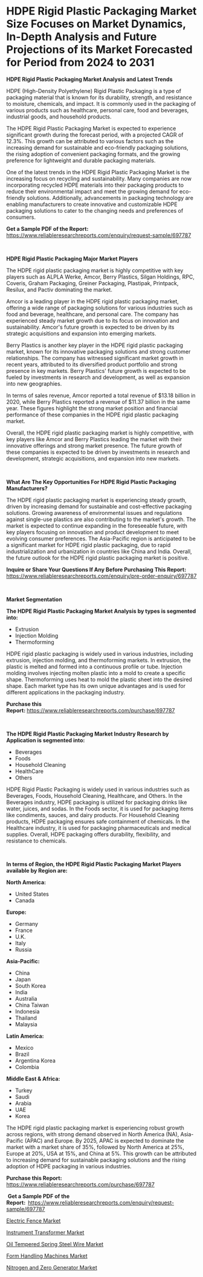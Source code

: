 <p><h1>HDPE Rigid Plastic Packaging Market Size Focuses on Market Dynamics, In-Depth Analysis and Future Projections of its Market Forecasted for Period from 2024 to 2031</h1></p><p><strong>HDPE Rigid Plastic Packaging Market Analysis and Latest Trends</strong></p>
<p><p>HDPE (High-Density Polyethylene) Rigid Plastic Packaging is a type of packaging material that is known for its durability, strength, and resistance to moisture, chemicals, and impact. It is commonly used in the packaging of various products such as healthcare, personal care, food and beverages, industrial goods, and household products.</p><p>The HDPE Rigid Plastic Packaging Market is expected to experience significant growth during the forecast period, with a projected CAGR of 12.3%. This growth can be attributed to various factors such as the increasing demand for sustainable and eco-friendly packaging solutions, the rising adoption of convenient packaging formats, and the growing preference for lightweight and durable packaging materials.</p><p>One of the latest trends in the HDPE Rigid Plastic Packaging Market is the increasing focus on recycling and sustainability. Many companies are now incorporating recycled HDPE materials into their packaging products to reduce their environmental impact and meet the growing demand for eco-friendly solutions. Additionally, advancements in packaging technology are enabling manufacturers to create innovative and customizable HDPE packaging solutions to cater to the changing needs and preferences of consumers.</p></p>
<p><strong>Get a Sample PDF of the Report:&nbsp;</strong> <a href="https://www.reliableresearchreports.com/enquiry/request-sample/697787">https://www.reliableresearchreports.com/enquiry/request-sample/697787</a></p>
<p>&nbsp;</p>
<p><strong>HDPE Rigid Plastic Packaging Major Market Players</strong></p>
<p><p>The HDPE rigid plastic packaging market is highly competitive with key players such as ALPLA Werke, Amcor, Berry Plastics, Silgan Holdings, RPC, Coveris, Graham Packaging, Greiner Packaging, Plastipak, Printpack, Resilux, and Pactiv dominating the market.</p><p>Amcor is a leading player in the HDPE rigid plastic packaging market, offering a wide range of packaging solutions for various industries such as food and beverage, healthcare, and personal care. The company has experienced steady market growth due to its focus on innovation and sustainability. Amcor's future growth is expected to be driven by its strategic acquisitions and expansion into emerging markets.</p><p>Berry Plastics is another key player in the HDPE rigid plastic packaging market, known for its innovative packaging solutions and strong customer relationships. The company has witnessed significant market growth in recent years, attributed to its diversified product portfolio and strong presence in key markets. Berry Plastics' future growth is expected to be fueled by investments in research and development, as well as expansion into new geographies.</p><p>In terms of sales revenue, Amcor reported a total revenue of $13.18 billion in 2020, while Berry Plastics reported a revenue of $11.37 billion in the same year. These figures highlight the strong market position and financial performance of these companies in the HDPE rigid plastic packaging market.</p><p>Overall, the HDPE rigid plastic packaging market is highly competitive, with key players like Amcor and Berry Plastics leading the market with their innovative offerings and strong market presence. The future growth of these companies is expected to be driven by investments in research and development, strategic acquisitions, and expansion into new markets.</p></p>
<p>&nbsp;</p>
<p><strong>What Are The Key Opportunities For HDPE Rigid Plastic Packaging Manufacturers?</strong></p>
<p><p>The HDPE rigid plastic packaging market is experiencing steady growth, driven by increasing demand for sustainable and cost-effective packaging solutions. Growing awareness of environmental issues and regulations against single-use plastics are also contributing to the market's growth. The market is expected to continue expanding in the foreseeable future, with key players focusing on innovation and product development to meet evolving consumer preferences. The Asia-Pacific region is anticipated to be a significant market for HDPE rigid plastic packaging, due to rapid industrialization and urbanization in countries like China and India. Overall, the future outlook for the HDPE rigid plastic packaging market is positive.</p></p>
<p><strong>Inquire or Share Your Questions If Any Before Purchasing This Report:</strong> <a href="https://www.reliableresearchreports.com/enquiry/pre-order-enquiry/697787">https://www.reliableresearchreports.com/enquiry/pre-order-enquiry/697787</a></p>
<p>&nbsp;</p>
<p><strong>Market Segmentation</strong></p>
<p><strong>The HDPE Rigid Plastic Packaging Market Analysis by types is segmented into:</strong></p>
<p><ul><li>Extrusion</li><li>Injection Molding</li><li>Thermoforming</li></ul></p>
<p><p>HDPE rigid plastic packaging is widely used in various industries, including extrusion, injection molding, and thermoforming markets. In extrusion, the plastic is melted and formed into a continuous profile or tube. Injection molding involves injecting molten plastic into a mold to create a specific shape. Thermoforming uses heat to mold the plastic sheet into the desired shape. Each market type has its own unique advantages and is used for different applications in the packaging industry.</p></p>
<p><strong>Purchase this Report:&nbsp;</strong><a href="https://www.reliableresearchreports.com/purchase/697787">https://www.reliableresearchreports.com/purchase/697787</a></p>
<p>&nbsp;</p>
<p><strong>The HDPE Rigid Plastic Packaging Market Industry Research by Application is segmented into:</strong></p>
<p><ul><li>Beverages</li><li>Foods</li><li>Household Cleaning</li><li>HealthCare</li><li>Others</li></ul></p>
<p><p>HDPE Rigid Plastic Packaging is widely used in various industries such as Beverages, Foods, Household Cleaning, Healthcare, and Others. In the Beverages industry, HDPE packaging is utilized for packaging drinks like water, juices, and sodas. In the Foods sector, it is used for packaging items like condiments, sauces, and dairy products. For Household Cleaning products, HDPE packaging ensures safe containment of chemicals. In the Healthcare industry, it is used for packaging pharmaceuticals and medical supplies. Overall, HDPE packaging offers durability, flexibility, and resistance to chemicals.</p></p>
<p>&nbsp;</p>
<p><strong>In terms of Region, the HDPE Rigid Plastic Packaging Market Players available by Region are:</strong></p>
<p>
    <p> <strong> North America: </strong>
        <ul>
            <li>United States</li>
            <li>Canada</li>
        </ul>
        </p> 
    <p> <strong> Europe: </strong>
        <ul>
            <li>Germany</li>
            <li>France</li>
            <li>U.K.</li>
            <li>Italy</li>
            <li>Russia</li>
        </ul>
        </p> 
    <p> <strong> Asia-Pacific: </strong>
        <ul>
            <li>China</li>
            <li>Japan</li>
            <li>South Korea</li>
            <li>India</li>
            <li>Australia</li>
            <li>China Taiwan</li>
            <li>Indonesia</li>
            <li>Thailand</li>
            <li>Malaysia</li>
        </ul>
        </p> 
    <p> <strong> Latin America: </strong>
        <ul>
            <li>Mexico</li>
            <li>Brazil</li>
            <li>Argentina Korea</li>
            <li>Colombia</li>
        </ul>
        </p> 
    <p> <strong> Middle East & Africa: </strong>
        <ul>
            <li>Turkey</li>
            <li>Saudi</li>
            <li>Arabia</li>
            <li>UAE</li>
            <li>Korea</li>
        </ul>
    </p>
    </p>
<p><p>The HDPE rigid plastic packaging market is experiencing robust growth across regions, with strong demand observed in North America (NA), Asia-Pacific (APAC) and Europe. By 2025, APAC is expected to dominate the market with a market share of 35%, followed by North America at 25%, Europe at 20%, USA at 15%, and China at 5%. This growth can be attributed to increasing demand for sustainable packaging solutions and the rising adoption of HDPE packaging in various industries.</p></p>
<p><strong>Purchase this Report: </strong><a href="https://www.reliableresearchreports.com/purchase/697787">https://www.reliableresearchreports.com/purchase/697787</a></p>
<p>&nbsp;<strong>Get a Sample PDF of the Report:&nbsp;&nbsp;</strong><a href="https://www.reliableresearchreports.com/enquiry/request-sample/697787">https://www.reliableresearchreports.com/enquiry/request-sample/697787</a></p>
<p><strong></strong></p>
<p><p><a href="https://medium.com/@justintaylor7556/electric-fence-market-analysis-its-cagr-market-segmentation-and-global-industry-overview-7a5a8d3e64b8">Electric Fence Market</a></p><p><a href="https://medium.com/@justintaylor7556/instrument-transformer-market-share-evolution-and-market-growth-trends-2024-2031-5f7afe449be4">Instrument Transformer Market</a></p><p><a href="https://medium.com/p/0b9f63f41cb8/edit">Oil Tempered Spring Steel Wire Market</a></p><p><a href="https://github.com/lababdou/Market-Research-Report-List-2/blob/main/form-handling-machines-market.md">Form Handling Machines Market</a></p><p><a href="https://github.com/derrinmiltonellis35gcl/Market-Research-Report-List-1/blob/main/nitrogen-and-zero-generator-market.md">Nitrogen and Zero Generator Market</a></p></p>